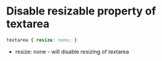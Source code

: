 # Disable resizable property of textarea

```css
textarea { resize: none; }
```

- resize: none - will disable resizing of textarea
